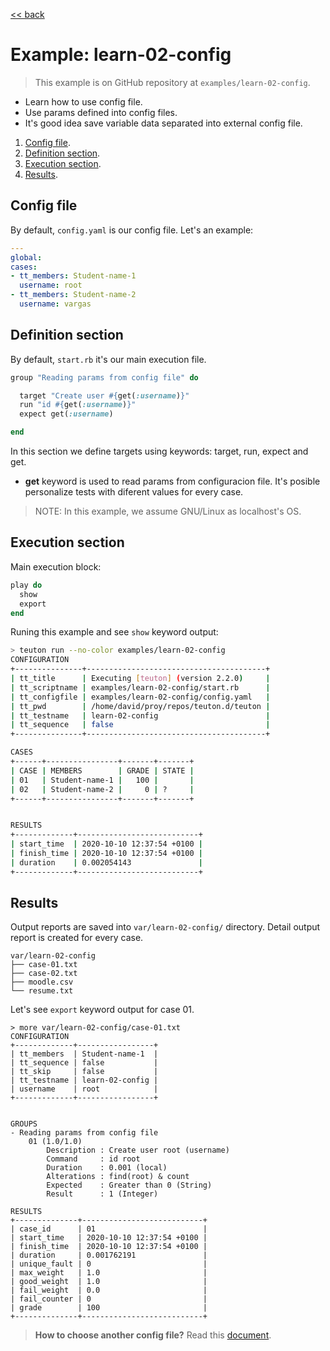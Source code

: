 [<< back](README.md)

# Example: learn-02-config

> This example is on GitHub repository at `examples/learn-02-config`.

* Learn how to use config file.
* Use params defined into config files.
* It's good idea save variable data separated into external config file.

1. [Config file](#config-file).
2. [Definition section](#definition-section).
3. [Execution section](#execution-section).
4. [Results](#results).

## Config file

By default, `config.yaml` is our config file. Let's an example:

```yaml
---
global:
cases:
- tt_members: Student-name-1
  username: root
- tt_members: Student-name-2
  username: vargas
```

## Definition section

By default, `start.rb` it's our main execution file.

```ruby
group "Reading params from config file" do

  target "Create user #{get(:username)}"
  run "id #{get(:username)}"
  expect get(:username)

end
```

In this section we define targets using keywords: target, run, expect and get.

* **get** keyword is used to read params from configuracion file. It's posible personalize tests with diferent values for every case.

> NOTE: In this example, we assume GNU/Linux as localhost's OS.

## Execution section

Main execution block:
```ruby
play do
  show
  export
end
```

Runing this example and see `show` keyword output:

```bash
> teuton run --no-color examples/learn-02-config
CONFIGURATION
+---------------+----------------------------------------+
| tt_title      | Executing [teuton] (version 2.2.0)     |
| tt_scriptname | examples/learn-02-config/start.rb      |
| tt_configfile | examples/learn-02-config/config.yaml   |
| tt_pwd        | /home/david/proy/repos/teuton.d/teuton |
| tt_testname   | learn-02-config                        |
| tt_sequence   | false                                  |
+---------------+----------------------------------------+

CASES
+------+----------------+-------+-------+
| CASE | MEMBERS        | GRADE | STATE |
| 01   | Student-name-1 |   100 |       |
| 02   | Student-name-2 |     0 | ?     |
+------+----------------+-------+-------+


RESULTS
+-------------+---------------------------+
| start_time  | 2020-10-10 12:37:54 +0100 |
| finish_time | 2020-10-10 12:37:54 +0100 |
| duration    | 0.002054143               |
+-------------+---------------------------+
```

## Results

Output reports are saved into `var/learn-02-config/` directory. Detail output report is created for every case.

```
var/learn-02-config
├── case-01.txt
├── case-02.txt
├── moodle.csv
└── resume.txt
```

Let's see `export` keyword output for case 01.

```
> more var/learn-02-config/case-01.txt
CONFIGURATION
+-------------+-----------------+
| tt_members  | Student-name-1  |
| tt_sequence | false           |
| tt_skip     | false           |
| tt_testname | learn-02-config |
| username    | root            |
+-------------+-----------------+


GROUPS
- Reading params from config file
    01 (1.0/1.0)
        Description : Create user root (username)
        Command     : id root
        Duration    : 0.001 (local)
        Alterations : find(root) & count
        Expected    : Greater than 0 (String)
        Result      : 1 (Integer)

RESULTS
+--------------+---------------------------+
| case_id      | 01                        |
| start_time   | 2020-10-10 12:37:54 +0100 |
| finish_time  | 2020-10-10 12:37:54 +0100 |
| duration     | 0.001762191               |
| unique_fault | 0                         |
| max_weight   | 1.0                       |
| good_weight  | 1.0                       |
| fail_weight  | 0.0                       |
| fail_counter | 0                         |
| grade        | 100                       |
+--------------+---------------------------+
```

> **How to choose another config file?** Read this [document](../commands/example_run.md#3-choosing-config-file).
